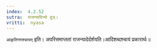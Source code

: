 ```yaml
---
index:  4.2.52
sutra:  राजन्यादिभ्यो वुञ्।
vritti:  nyasa
---
```


`आकृतिगणश्चायम्` इति। अपरिसमाप्ततां राजन्यादेर्दर्शयति।आदिशब्दश्चायं प्रकारार्थः॥
